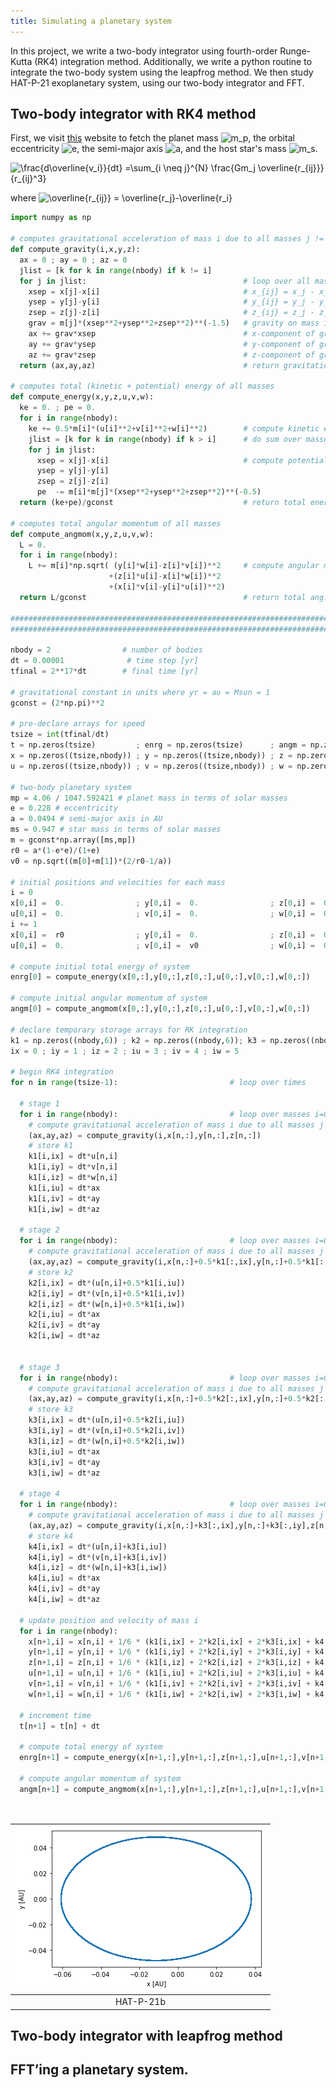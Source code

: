 ```yaml
---
title: Simulating a planetary system 
---
```


In this project, we write a two-body integrator using fourth-order Runge-Kutta (RK4) integration method. Additionally, we write a python routine to integrate the two-body system using the leapfrog method. We then study HAT-P-21 exoplanetary system, using our two-body integrator and FFT.

## Two-body integrator with RK4 method

First, we visit [this](http://openexoplanetcatalogue.com/planet/HAT-P-21%20b/) website to fetch the planet mass <img src="https://latex.codecogs.com/svg.latex?m_p" title="m_p" />, the orbital eccentricity <img src="https://latex.codecogs.com/svg.latex?e" title="e" />, the semi-major axis 
<img src="https://latex.codecogs.com/svg.latex?a" title="a" />, and the host star's mass <img src="https://latex.codecogs.com/svg.latex?m_s" title="m_s" />.

<img src="https://latex.codecogs.com/svg.latex?\frac{d\overline{v_i}}{dt}&space;=\sum_{i&space;\neq&space;j}^{N}&space;\frac{Gm_j&space;\overline{r_{ij}}}{r_{ij}^3}" title="\frac{d\overline{v_i}}{dt} =\sum_{i \neq j}^{N} \frac{Gm_j \overline{r_{ij}}}{r_{ij}^3}" />

 where <img src="https://latex.codecogs.com/svg.latex?\overline{r_{ij}}&space;=&space;\overline{r_j}-\overline{r_i}" title="\overline{r_{ij}} = \overline{r_j}-\overline{r_i}" /> 

```python 
import numpy as np

# computes gravitational acceleration of mass i due to all masses j != i
def compute_gravity(i,x,y,z):
  ax = 0 ; ay = 0 ; az = 0
  jlist = [k for k in range(nbody) if k != i]
  for j in jlist:                                   # loop over all masses j != i
    xsep = x[j]-x[i]                                # x_{ij} = x_j - x_i
    ysep = y[j]-y[i]                                # y_{ij} = y_j - y_i
    zsep = z[j]-z[i]                                # z_{ij} = z_j - z_i
    grav = m[j]*(xsep**2+ysep**2+zsep**2)**(-1.5)   # gravity on mass i due to mass j
    ax += grav*xsep                                 # x-component of gravity
    ay += grav*ysep                                 # y-component of gravity
    az += grav*zsep                                 # z-component of gravity
  return (ax,ay,az)                                 # return gravitational acceleration

# computes total (kinetic + potential) energy of all masses
def compute_energy(x,y,z,u,v,w):
  ke = 0. ; pe = 0.
  for i in range(nbody):
    ke += 0.5*m[i]*(u[i]**2+v[i]**2+w[i]**2)        # compute kinetic energy of mass i
    jlist = [k for k in range(nbody) if k > i]      # do sum over masses k > i
    for j in jlist:
      xsep = x[j]-x[i]                              # compute potential energy of mass i
      ysep = y[j]-y[i]
      zsep = z[j]-z[i]
      pe  -= m[i]*m[j]*(xsep**2+ysep**2+zsep**2)**(-0.5)
  return (ke+pe)/gconst                             # return total energy (in proper units)

# computes total angular momentum of all masses
def compute_angmom(x,y,z,u,v,w):
  L = 0.
  for i in range(nbody):
    L += m[i]*np.sqrt( (y[i]*w[i]-z[i]*v[i])**2     # compute angular momentum of mass i
                      +(z[i]*u[i]-x[i]*w[i])**2
                      +(x[i]*v[i]-y[i]*u[i])**2)
  return L/gconst                                   # return total ang. mom. (in proper units)

##############################################################################################
##############################################################################################

nbody = 2                # number of bodies
dt = 0.00001              # time step [yr]
tfinal = 2**17*dt        # final time [yr]

# gravitational constant in units where yr = au = Msun = 1
gconst = (2*np.pi)**2

# pre-declare arrays for speed
tsize = int(tfinal/dt)
t = np.zeros(tsize)         ; enrg = np.zeros(tsize)      ; angm = np.zeros(tsize)
x = np.zeros((tsize,nbody)) ; y = np.zeros((tsize,nbody)) ; z = np.zeros((tsize,nbody))
u = np.zeros((tsize,nbody)) ; v = np.zeros((tsize,nbody)) ; w = np.zeros((tsize,nbody))

# two-body planetary system
mp = 4.06 / 1047.592421 # planet mass in terms of solar masses
e = 0.228 # eccentricity
a = 0.0494 # semi-major axis in AU
ms = 0.947 # star mass in terms of solar masses
m = gconst*np.array([ms,mp])
r0 = a*(1-e*e)/(1+e)
v0 = np.sqrt((m[0]+m[1])*(2/r0-1/a))

# initial positions and velocities for each mass
i = 0
x[0,i] =  0.                ; y[0,i] =  0.                ; z[0,i] =  0.
u[0,i] =  0.                ; v[0,i] =  0.                ; w[0,i] =  0.
i += 1
x[0,i] =  r0                ; y[0,i] =  0.                ; z[0,i] =  0.
u[0,i] =  0.                ; v[0,i] =  v0                ; w[0,i] =  0.

# compute initial total energy of system
enrg[0] = compute_energy(x[0,:],y[0,:],z[0,:],u[0,:],v[0,:],w[0,:])

# compute initial angular momentum of system
angm[0] = compute_angmom(x[0,:],y[0,:],z[0,:],u[0,:],v[0,:],w[0,:])

# declare temporary storage arrays for RK integration
k1 = np.zeros((nbody,6)) ; k2 = np.zeros((nbody,6)); k3 = np.zeros((nbody,6)); k4 = np.zeros((nbody,6))
ix = 0 ; iy = 1 ; iz = 2 ; iu = 3 ; iv = 4 ; iw = 5

# begin RK4 integration
for n in range(tsize-1):                         # loop over times
  
  # stage 1
  for i in range(nbody):                         # loop over masses i=0,1,...,(nbody-1)
    # compute gravitational acceleration of mass i due to all masses j != i
    (ax,ay,az) = compute_gravity(i,x[n,:],y[n,:],z[n,:])
    # store k1
    k1[i,ix] = dt*u[n,i]
    k1[i,iy] = dt*v[n,i]
    k1[i,iz] = dt*w[n,i]
    k1[i,iu] = dt*ax
    k1[i,iv] = dt*ay
    k1[i,iw] = dt*az
  
  # stage 2
  for i in range(nbody):                         # loop over masses i=0,1,...,(nbody-1)
    # compute gravitational acceleration of mass i due to all masses j != i
    (ax,ay,az) = compute_gravity(i,x[n,:]+0.5*k1[:,ix],y[n,:]+0.5*k1[:,iy],z[n,:]+0.5*k1[:,iz])
    # store k2
    k2[i,ix] = dt*(u[n,i]+0.5*k1[i,iu])
    k2[i,iy] = dt*(v[n,i]+0.5*k1[i,iv])
    k2[i,iz] = dt*(w[n,i]+0.5*k1[i,iw])
    k2[i,iu] = dt*ax
    k2[i,iv] = dt*ay
    k2[i,iw] = dt*az


  # stage 3
  for i in range(nbody):                         # loop over masses i=0,1,...,(nbody-1)
    # compute gravitational acceleration of mass i due to all masses j != i
    (ax,ay,az) = compute_gravity(i,x[n,:]+0.5*k2[:,ix],y[n,:]+0.5*k2[:,iy],z[n,:]+0.5*k2[:,iz])
    # store k3
    k3[i,ix] = dt*(u[n,i]+0.5*k2[i,iu])
    k3[i,iy] = dt*(v[n,i]+0.5*k2[i,iv])
    k3[i,iz] = dt*(w[n,i]+0.5*k2[i,iw])
    k3[i,iu] = dt*ax
    k3[i,iv] = dt*ay
    k3[i,iw] = dt*az

  # stage 4
  for i in range(nbody):                         # loop over masses i=0,1,...,(nbody-1)
    # compute gravitational acceleration of mass i due to all masses j != i
    (ax,ay,az) = compute_gravity(i,x[n,:]+k3[:,ix],y[n,:]+k3[:,iy],z[n,:]+k3[:,iz])
    # store k4
    k4[i,ix] = dt*(u[n,i]+k3[i,iu])
    k4[i,iy] = dt*(v[n,i]+k3[i,iv])
    k4[i,iz] = dt*(w[n,i]+k3[i,iw])
    k4[i,iu] = dt*ax
    k4[i,iv] = dt*ay
    k4[i,iw] = dt*az

  # update position and velocity of mass i
  for i in range(nbody):
    x[n+1,i] = x[n,i] + 1/6 * (k1[i,ix] + 2*k2[i,ix] + 2*k3[i,ix] + k4[i,ix])
    y[n+1,i] = y[n,i] + 1/6 * (k1[i,iy] + 2*k2[i,iy] + 2*k3[i,iy] + k4[i,iy])
    z[n+1,i] = z[n,i] + 1/6 * (k1[i,iz] + 2*k2[i,iz] + 2*k3[i,iz] + k4[i,iz])
    u[n+1,i] = u[n,i] + 1/6 * (k1[i,iu] + 2*k2[i,iu] + 2*k3[i,iu] + k4[i,iu])
    v[n+1,i] = v[n,i] + 1/6 * (k1[i,iv] + 2*k2[i,iv] + 2*k3[i,iv] + k4[i,iv])
    w[n+1,i] = w[n,i] + 1/6 * (k1[i,iw] + 2*k2[i,iw] + 2*k3[i,iw] + k4[i,iw])

  # increment time
  t[n+1] = t[n] + dt

  # compute total energy of system
  enrg[n+1] = compute_energy(x[n+1,:],y[n+1,:],z[n+1,:],u[n+1,:],v[n+1,:],w[n+1,:])

  # compute angular momentum of system
  angm[n+1] = compute_angmom(x[n+1,:],y[n+1,:],z[n+1,:],u[n+1,:],v[n+1,:],w[n+1,:])

 
``` 
 
 | ![name](/files/simulating-a-planetary-system/rk4.png) | 
 |:--:| 
 | HAT-P-21b |
 
 

## Two-body integrator with leapfrog method



## FFT’ing a planetary system.
